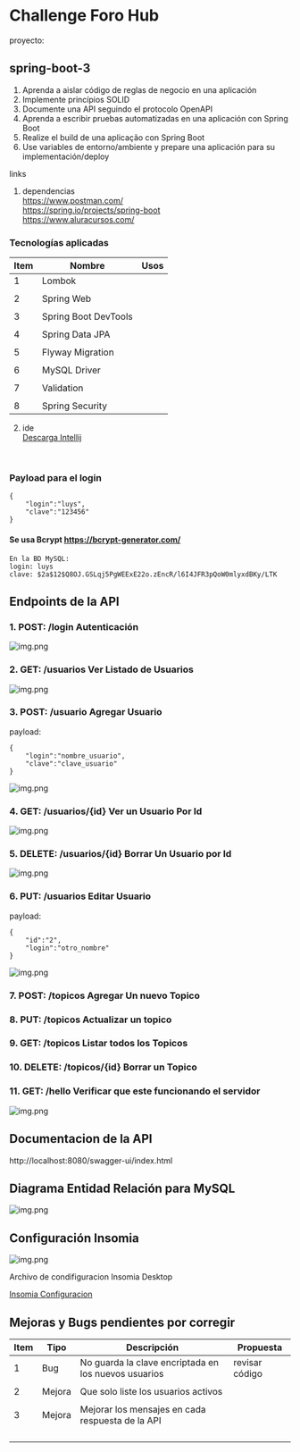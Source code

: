# <h1>Challenge Foro Hub</h1>

proyecto: <h2>spring-boot-3</h2>

 

<ol>
  <li>Aprenda a aislar código de reglas de negocio en una aplicación</li>
  <li>Implemente princípios SOLID</li>
  <li>Documente una API seguindo el protocolo OpenAPI</li>
  <li>Aprenda a escribir pruebas automatizadas en una aplicación con Spring Boot</li>
  <li>Realize el build de una aplicação con Spring Boot</li>
  <li>Use variables de entorno/ambiente y prepare una aplicación para su implementación/deploy</li>
</ol>

links

1) dependencias<br>
<a>https://www.postman.com/</a><br>
<a>https://spring.io/projects/spring-boot</a><br>
<a>https://www.aluracursos.com/</a><br>

### Tecnologías aplicadas

| Item | Nombre               | Usos |
|------|----------------------|------|
| 1    | Lombok               |      |
|      |                      |      |
| 2    | Spring Web           |      |
|      |                      |      |
| 3    | Spring Boot DevTools |      |
|      |                      |      |
| 4    | Spring Data JPA      |      |
|      |                      |      |
| 5    | Flyway Migration     |      |
|      |                      |      |
| 6    | MySQL Driver         |      |
|      |                      |      |
| 7    | Validation           |      |
|      |                      |      |
| 8    | Spring Security      |      |


2) ide<br>
<a href="https://www.jetbrains.com/idea/promo/?msclkid=c934a6edeb2510614d26c2af04a86b25&utm_source=bing&utm_medium=cpc&utm_campaign=AMER_en_BR_IDEA_Branded&utm_term=intellij&utm_content=intellij%20idea">Descarga Intellij</a>
<br>


### Payload para el login
    {
        "login":"luys",
        "clave":"123456"
    }

#### Se usa Bcrypt https://bcrypt-generator.com/
    En la BD MySQL:
    login: luys
    clave: $2a$12$Q8OJ.GSLqj5PgWEExE22o.zEncR/l6I4JFR3pQoW0mlyxdBKy/LTK

## Endpoints de la API

### 1. POST: /login   Autenticación

![img.png](src/img/endpoint_login.png)

### 2. GET: /usuarios    Ver Listado de Usuarios

![img.png](src/img/getListadoUsuarios.png)

### 3. POST: /usuario    Agregar Usuario

payload:

    {
        "login":"nombre_usuario",
        "clave":"clave_usuario"
    }

![img.png](src/img/agregarUsuario.png)

### 4. GET: /usuarios/{id}  Ver un Usuario Por Id

![img.png](src/img/verUsuarioPorId.png)

### 5. DELETE: /usuarios/{id}  Borrar Un Usuario por Id

![img.png](src/img/borrarUsuario.png)

### 6. PUT: /usuarios   Editar Usuario

payload:

    {
        "id":"2",
        "login":"otro_nombre"
    }
    
![img.png](src/img/editarUsuario.png)

### 7. POST: /topicos   Agregar Un nuevo Topico

### 8. PUT: /topicos   Actualizar un topico

### 9. GET: /topicos   Listar todos los Topicos

### 10. DELETE: /topicos/{id}   Borrar un Topico

### 11. GET: /hello    Verificar que este funcionando el servidor

![img.png](src/img/verificarServidor.png)


## Documentacion de la API

http://localhost:8080/swagger-ui/index.html

## Diagrama Entidad Relación para MySQL

![img.png](src/img/diagramaEntidadRelacion.png)



## Configuración Insomia

![img.png](src/img/configuracionInsomia.png)

Archivo de condifiguracion Insomia Desktop

[Insomia Configuracion](src/files_xtras/insomia_config.json)

## Mejoras y Bugs pendientes por corregir

| Item | Tipo   | Descripción                                          | Propuesta      |
|------|--------|------------------------------------------------------|----------------|
| 1    | Bug    | No guarda la clave encriptada en los nuevos usuarios | revisar código |
|      |        |                                                      |                |
| 2    | Mejora | Que solo liste los usuarios activos                  |                |
|      |        |                                                      |                |
| 3    | Mejora | Mejorar los mensajes en cada respuesta de la API     |                |
|      |        |                                                      |                |
|      |        |                                                      |                |
|      |        |                                                      |                |
|      |        |                                                      |                |
